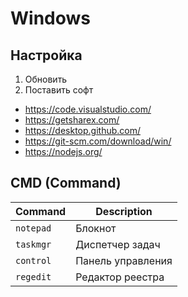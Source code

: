# Windows

## Настройка
1. Обновить
2. Поставить софт
  - https://code.visualstudio.com/
  - https://getsharex.com/
  - https://desktop.github.com/
  - https://git-scm.com/download/win/
  - https://nodejs.org/

## CMD (Command)
|  Command  |  Description  |
|-----------|---------------|
|  `notepad`  |  Блокнот      |
|  `taskmgr`  |  Диспетчер задач |
|  `control`  |  Панель управления |
|  `regedit`  |  Редактор реестра |
